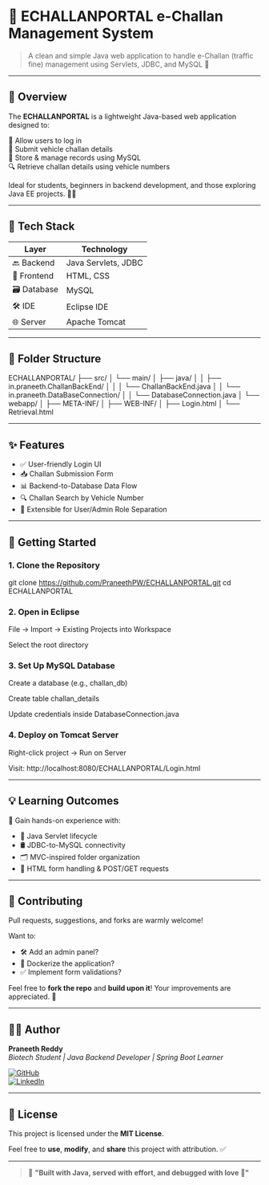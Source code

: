 # 🚦 ECHALLANPORTAL e-Challan Management System



> A clean and simple Java web application to handle e-Challan (traffic fine) management using Servlets, JDBC, and MySQL 💼

---

## 📌 Overview

The **ECHALLANPORTAL** is a lightweight Java-based web application designed to:

🔐 Allow users to log in  
🧾 Submit vehicle challan details  
📂 Store & manage records using MySQL  
🔍 Retrieve challan details using vehicle numbers  

Ideal for students, beginners in backend development, and those exploring Java EE projects. 👨‍💻

---

## 🧰 Tech Stack

| Layer        | Technology            |
|--------------|------------------------|
| 🔙 Backend   | Java Servlets, JDBC    |
| 🎨 Frontend  | HTML, CSS              |
| 🗃️ Database | MySQL                  |
| 🛠 IDE       | Eclipse IDE            |
| 🌐 Server    | Apache Tomcat          |

---
## 📁 Folder Structure


ECHALLANPORTAL/
├── src/
│   └── main/
│       ├── java/
│       │   ├── in.praneeth.ChallanBackEnd/
│       │   │   └── ChallanBackEnd.java
│       │   └── in.praneeth.DataBaseConnection/
│       │       └── DatabaseConnection.java
│       └── webapp/
│           ├── META-INF/
│           ├── WEB-INF/
│           ├── Login.html
│           └── Retrieval.html


---

## ✨ Features

- ✅ User-friendly Login UI
- 📥 Challan Submission Form
- 📊 Backend-to-Database Data Flow
- 🔍 Challan Search by Vehicle Number
- 🔄 Extensible for User/Admin Role Separation

---

## 🚀 Getting Started

### 1. Clone the Repository

git clone https://github.com/PraneethPW/ECHALLANPORTAL.git
cd ECHALLANPORTAL

### 2. Open in Eclipse
File → Import → Existing Projects into Workspace

Select the root directory

### 3. Set Up MySQL Database
Create a database (e.g., challan_db)

Create table challan_details

Update credentials inside DatabaseConnection.java

### 4. Deploy on Tomcat Server
Right-click project → Run on Server

Visit: http://localhost:8080/ECHALLANPORTAL/Login.html

---

## 💡 Learning Outcomes

📌 Gain hands-on experience with:

- 🔁 Java Servlet lifecycle  
- 🛢️ JDBC-to-MySQL connectivity  
- 🗂️ MVC-inspired folder organization  
- 📝 HTML form handling & POST/GET requests

---

## 🤝 Contributing

Pull requests, suggestions, and forks are warmly welcome!

Want to:
- 🛠️ Add an admin panel?
- 🐳 Dockerize the application?
- ✅ Implement form validations?

Feel free to **fork the repo** and **build upon it**! Your improvements are appreciated. 🔧

---

## 👨‍💻 Author

**Praneeth Reddy**  
_Biotech Student | Java Backend Developer | Spring Boot Learner_

[![GitHub](https://img.shields.io/badge/GitHub-PraneethPW-black?logo=github)](https://github.com/PraneethPW)  
[![LinkedIn](https://img.shields.io/badge/LinkedIn-Praneeth%20Reddy-blue?logo=linkedin)](https://www.linkedin.com)

---

## 📜 License

This project is licensed under the **MIT License**.

Feel free to **use**, **modify**, and **share** this project with attribution. ✅

---

> 💬 **"Built with Java, served with effort, and debugged with love 💙"**










